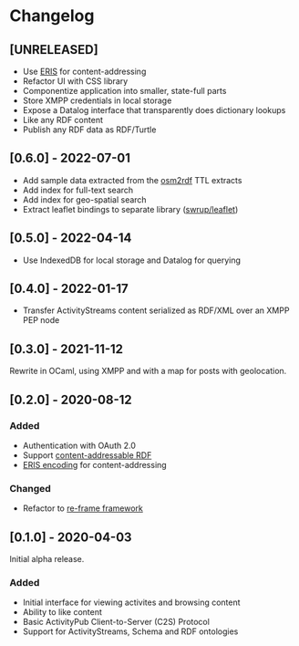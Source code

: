 # Changelog

## [UNRELEASED]

- Use [ERIS](http://purl.org/eris) for content-addressing
- Refactor UI with CSS library
- Componentize application into smaller, state-full parts
- Store XMPP credentials in local storage
- Expose a Datalog interface that transparently does dictionary lookups
- Like any RDF content
- Publish any RDF data as RDF/Turtle

## [0.6.0] - 2022-07-01

- Add sample data extracted from the [osm2rdf](https://osm2rdf.cs.uni-freiburg.de/) TTL extracts
- Add index for full-text search
- Add index for geo-spatial search
- Extract leaflet bindings to separate library ([swrup/leaflet](https://git.zapashcanon.fr/swrup/leaflet))

## [0.5.0] - 2022-04-14

- Use IndexedDB for local storage and Datalog for querying

## [0.4.0] - 2022-01-17

- Transfer ActivityStreams content serialized as RDF/XML over an XMPP PEP node

## [0.3.0] - 2021-11-12

Rewrite in OCaml, using XMPP and with a map for posts with geolocation.

## [0.2.0] - 2020-08-12

### Added

- Authentication with OAuth 2.0
- Support [content-addressable RDF](https://openengiadina.net/papers/content-addressable-rdf.html)
- [ERIS encoding](https://openengiadina.net/papers/eris.html) for content-addressing

### Changed

- Refactor to [re-frame framework](https://day8.github.io/re-frame/re-frame/)

## [0.1.0] - 2020-04-03

Initial alpha release.

### Added

- Initial interface for viewing activites and browsing content
- Ability to like content
- Basic ActivityPub Client-to-Server (C2S) Protocol
- Support for ActivityStreams, Schema and RDF ontologies
